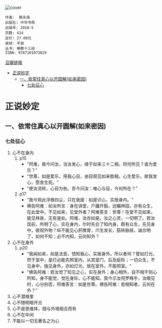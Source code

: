 ![cover](https://img1.doubanio.com/view/subject/l/public/s4376509.jpg)

    作者:  赖永海 
    出版社: 中华书局
    出版年: 2010-5
    页数: 414
    定价: 27.00元
    装帧: 平装
    丛书: 佛教十三经
    ISBN: 9787101073829

[豆瓣链接](https://book.douban.com/subject/4843462/)

- [正说妙定](#%E6%AD%A3%E8%AF%B4%E5%A6%99%E5%AE%9A)
  - [一、依常住真心以开圆解(如来密因)](#%E4%B8%80%E4%BE%9D%E5%B8%B8%E4%BD%8F%E7%9C%9F%E5%BF%83%E4%BB%A5%E5%BC%80%E5%9C%86%E8%A7%A3%E5%A6%82%E6%9D%A5%E5%AF%86%E5%9B%A0)
    - [七处征心](#%E4%B8%83%E5%A4%84%E5%BE%81%E5%BF%83)

# 正说妙定
## 一、依常住真心以开圆解(如来密因)
### 七处征心
1. 心不在身内
   1. p15
       - "阿难，我今问汝，当汝发心，缘于如来三十二相，将何所见？谁为爱乐？"
       - "世尊，如是爱乐，用我心目，由目观见如来胜相，心生爱乐，故我发心，愿舍生死。"
       - "使汝流转，心目为咎。吾今问汝：唯心与目，今何所在？"
   2. p17
       - "我今观此浮根四尘，只在我面：如是识心，实居身内。"
       - 佛告阿难：如汝所言：身在讲堂，户牖开豁，远瞩林园，亦有众生，在此堂中，不见如来，见堂外者？阿难答言：世尊！在堂不见如来，能见林泉，无有是处。阿难，汝亦如是。汝之心灵，一切明了。若汝现前，所明了心，实在身内，尔时先合了知内身，颇有众生，先见身中，彼观外物？纵不能见心肝脾胃，爪生发长，筋转脉摇，诚合明了，如何不知；必不内知，云何知外？
2. 心不在身外
   1. p20
      - "我闻如来，如是法音，悟知我心，实居身外。所以者何？譬如灯光，然于室中，是灯必能先照室内，从其室门，后及庭际；一切众生，不见身中，独见身外，亦如灯光，居在室外，不能照室。"
      - "佛告阿难：若汝觉了知见之心，实在身外；身心相外，自不相干则心所知，身不能觉，觉在身际，心不能知。我今示汝兜罗棉手，汝眼见时，心分别否，阿难答言：如是世尊。佛告阿难：若相知者，云何在外？"
3. 心不潜根里
4. 心不随明暗开合
5. 心不是思维体，随与外境相合而有
6. 心不在中间
7. 不能以一切无著名之为心